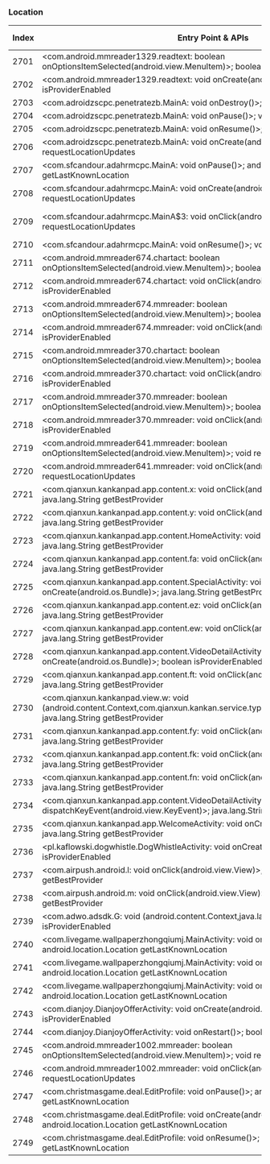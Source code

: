 ### Location
| Index | Entry Point & APIs | Screen shot | Resource id | Label |
| ------------- | ------------- | ------------- |-------------|-------------|
| 2701 | <com.android.mmreader1329.readtext: boolean onOptionsItemSelected(android.view.MenuItem)>; boolean isProviderEnabled | ![](D:\COSMOS\output\py\Drebin\VirusShare_Android_20130506\VirusShare_900952138b9ae984d1f499c37781ee09\com.android.mmreader1329.readtext.png) |  | |
| 2702 | <com.android.mmreader1329.readtext: void onCreate(android.os.Bundle)>; boolean isProviderEnabled | ![](D:\COSMOS\output\py\Drebin\VirusShare_Android_20130506\VirusShare_900952138b9ae984d1f499c37781ee09\com.android.mmreader1329.readtext.png) |  | |
| 2703 | <com.adroidzscpc.penetratezb.MainA: void onDestroy()>; void requestLocationUpdates | ![](D:\COSMOS\output\py\Drebin\VirusShare_Android_20130506\VirusShare_903cabc0709667598554e9d37d163f90\com.adroidzscpc.penetratezb.MainA.png) |  | |
| 2704 | <com.adroidzscpc.penetratezb.MainA: void onPause()>; void requestLocationUpdates | ![](D:\COSMOS\output\py\Drebin\VirusShare_Android_20130506\VirusShare_903cabc0709667598554e9d37d163f90\com.adroidzscpc.penetratezb.MainA.png) |  | |
| 2705 | <com.adroidzscpc.penetratezb.MainA: void onResume()>; void requestLocationUpdates | ![](D:\COSMOS\output\py\Drebin\VirusShare_Android_20130506\VirusShare_903cabc0709667598554e9d37d163f90\com.adroidzscpc.penetratezb.MainA.png) |  | |
| 2706 | <com.adroidzscpc.penetratezb.MainA: void onCreate(android.os.Bundle)>; void requestLocationUpdates | ![](D:\COSMOS\output\py\Drebin\VirusShare_Android_20130506\VirusShare_903cabc0709667598554e9d37d163f90\com.adroidzscpc.penetratezb.MainA.png) |  | |
| 2707 | <com.sfcandour.adahrmcpc.MainA: void onPause()>; android.location.Location getLastKnownLocation | ![](D:\COSMOS\output\py\Drebin\VirusShare_Android_20130506\VirusShare_90908683130b23c2813f8eb63d55fa76\com.sfcandour.adahrmcpc.MainA.png) |  | |
| 2708 | <com.sfcandour.adahrmcpc.MainA: void onCreate(android.os.Bundle)>; void requestLocationUpdates | ![](D:\COSMOS\output\py\Drebin\VirusShare_Android_20130506\VirusShare_90908683130b23c2813f8eb63d55fa76\com.sfcandour.adahrmcpc.MainA.png) |  | |
| 2709 | <com.sfcandour.adahrmcpc.MainA$3: void onClick(android.view.View)>; void requestLocationUpdates | ![](D:\COSMOS\output\py\Drebin\VirusShare_Android_20130506\VirusShare_90908683130b23c2813f8eb63d55fa76\com.sfcandour.adahrmcpc.MainA.png) | {'2131230766': <sensitive_component.SensitiveComponent.SensitiveView object at 0x000001D8DF6BC0B8>} | |
| 2710 | <com.sfcandour.adahrmcpc.MainA: void onResume()>; void requestLocationUpdates | ![](D:\COSMOS\output\py\Drebin\VirusShare_Android_20130506\VirusShare_90908683130b23c2813f8eb63d55fa76\com.sfcandour.adahrmcpc.MainA.png) |  | |
| 2711 | <com.android.mmreader674.chartact: boolean onOptionsItemSelected(android.view.MenuItem)>; boolean isProviderEnabled | ![](D:\COSMOS\output\py\Drebin\VirusShare_Android_20130506\VirusShare_9094c63b6859615c5440e6d728ae7570\com.android.mmreader674.chartact.png) |  | |
| 2712 | <com.android.mmreader674.chartact: void onClick(android.view.View)>; boolean isProviderEnabled | ![](D:\COSMOS\output\py\Drebin\VirusShare_Android_20130506\VirusShare_9094c63b6859615c5440e6d728ae7570\com.android.mmreader674.chartact.png) |  | |
| 2713 | <com.android.mmreader674.mmreader: boolean onOptionsItemSelected(android.view.MenuItem)>; boolean isProviderEnabled | ![](D:\COSMOS\output\py\Drebin\VirusShare_Android_20130506\VirusShare_9094c63b6859615c5440e6d728ae7570\com.android.mmreader674.mmreader.png) |  | |
| 2714 | <com.android.mmreader674.mmreader: void onClick(android.view.View)>; boolean isProviderEnabled | ![](D:\COSMOS\output\py\Drebin\VirusShare_Android_20130506\VirusShare_9094c63b6859615c5440e6d728ae7570\com.android.mmreader674.mmreader.png) |  | |
| 2715 | <com.android.mmreader370.chartact: boolean onOptionsItemSelected(android.view.MenuItem)>; boolean isProviderEnabled | ![](D:\COSMOS\output\py\Drebin\VirusShare_Android_20130506\VirusShare_90a0713f42bc487a898ab3d4bd4fe505\com.android.mmreader370.chartact.png) |  | |
| 2716 | <com.android.mmreader370.chartact: void onClick(android.view.View)>; boolean isProviderEnabled | ![](D:\COSMOS\output\py\Drebin\VirusShare_Android_20130506\VirusShare_90a0713f42bc487a898ab3d4bd4fe505\com.android.mmreader370.chartact.png) |  | |
| 2717 | <com.android.mmreader370.mmreader: boolean onOptionsItemSelected(android.view.MenuItem)>; boolean isProviderEnabled | ![](D:\COSMOS\output\py\Drebin\VirusShare_Android_20130506\VirusShare_90a0713f42bc487a898ab3d4bd4fe505\com.android.mmreader370.mmreader.png) |  | |
| 2718 | <com.android.mmreader370.mmreader: void onClick(android.view.View)>; boolean isProviderEnabled | ![](D:\COSMOS\output\py\Drebin\VirusShare_Android_20130506\VirusShare_90a0713f42bc487a898ab3d4bd4fe505\com.android.mmreader370.mmreader.png) |  | |
| 2719 | <com.android.mmreader641.mmreader: boolean onOptionsItemSelected(android.view.MenuItem)>; void requestLocationUpdates | ![](D:\COSMOS\output\py\Drebin\VirusShare_Android_20130506\VirusShare_90c8b6bbf12d663dcbd72879e4d43424\com.android.mmreader641.mmreader.png) |  | |
| 2720 | <com.android.mmreader641.mmreader: void onClick(android.view.View)>; void requestLocationUpdates | ![](D:\COSMOS\output\py\Drebin\VirusShare_Android_20130506\VirusShare_90c8b6bbf12d663dcbd72879e4d43424\com.android.mmreader641.mmreader.png) |  | |
| 2721 | <com.qianxun.kankanpad.app.content.x: void onClick(android.view.View)>; java.lang.String getBestProvider | ![](D:\COSMOS\output\py\Drebin\VirusShare_Android_20130506\VirusShare_912e8101bb2df2d44c26d15cbec614a5\com.qianxun.kankanpad.app.content.HomeActivity.png) |  | |
| 2722 | <com.qianxun.kankanpad.app.content.y: void onClick(android.view.View)>; java.lang.String getBestProvider | ![](D:\COSMOS\output\py\Drebin\VirusShare_Android_20130506\VirusShare_912e8101bb2df2d44c26d15cbec614a5\com.qianxun.kankanpad.app.content.HomeActivity.png) |  | |
| 2723 | <com.qianxun.kankanpad.app.content.HomeActivity: void onCreate(android.os.Bundle)>; java.lang.String getBestProvider | ![](D:\COSMOS\output\py\Drebin\VirusShare_Android_20130506\VirusShare_912e8101bb2df2d44c26d15cbec614a5\com.qianxun.kankanpad.app.content.HomeActivity.png) |  | |
| 2724 | <com.qianxun.kankanpad.app.content.fa: void onClick(android.view.View)>; java.lang.String getBestProvider | ![](D:\COSMOS\output\py\Drebin\VirusShare_Android_20130506\VirusShare_912e8101bb2df2d44c26d15cbec614a5\com.qianxun.kankanpad.app.content.SpecialActivity.png) |  | |
| 2725 | <com.qianxun.kankanpad.app.content.SpecialActivity: void onCreate(android.os.Bundle)>; java.lang.String getBestProvider | ![](D:\COSMOS\output\py\Drebin\VirusShare_Android_20130506\VirusShare_912e8101bb2df2d44c26d15cbec614a5\com.qianxun.kankanpad.app.content.SpecialActivity.png) |  | |
| 2726 | <com.qianxun.kankanpad.app.content.ez: void onClick(android.view.View)>; java.lang.String getBestProvider | ![](D:\COSMOS\output\py\Drebin\VirusShare_Android_20130506\VirusShare_912e8101bb2df2d44c26d15cbec614a5\com.qianxun.kankanpad.app.content.SpecialActivity.png) |  | |
| 2727 | <com.qianxun.kankanpad.app.content.ew: void onClick(android.view.View)>; java.lang.String getBestProvider | ![](D:\COSMOS\output\py\Drebin\VirusShare_Android_20130506\VirusShare_912e8101bb2df2d44c26d15cbec614a5\com.qianxun.kankanpad.app.content.SpecialActivity.png) |  | |
| 2728 | <com.qianxun.kankanpad.app.content.VideoDetailActivity: void onCreate(android.os.Bundle)>; boolean isProviderEnabled | ![](D:\COSMOS\output\py\Drebin\VirusShare_Android_20130506\VirusShare_912e8101bb2df2d44c26d15cbec614a5\com.qianxun.kankanpad.app.content.VideoDetailActivity.png) |  | |
| 2729 | <com.qianxun.kankanpad.app.content.ft: void onClick(android.view.View)>; java.lang.String getBestProvider | ![](D:\COSMOS\output\py\Drebin\VirusShare_Android_20130506\VirusShare_912e8101bb2df2d44c26d15cbec614a5\com.qianxun.kankanpad.app.content.VideoDetailActivity.png) |  | |
| 2730 | <com.qianxun.kankanpad.view.w: void <init>(android.content.Context,com.qianxun.kankan.service.types.VideoInfo$Episode[],int,int)>; java.lang.String getBestProvider | ![](D:\COSMOS\output\py\Drebin\VirusShare_Android_20130506\VirusShare_912e8101bb2df2d44c26d15cbec614a5\com.qianxun.kankanpad.app.content.VideoDetailActivity.png) |  | |
| 2731 | <com.qianxun.kankanpad.app.content.fy: void onClick(android.view.View)>; java.lang.String getBestProvider | ![](D:\COSMOS\output\py\Drebin\VirusShare_Android_20130506\VirusShare_912e8101bb2df2d44c26d15cbec614a5\com.qianxun.kankanpad.app.content.VideoDetailActivity.png) |  | |
| 2732 | <com.qianxun.kankanpad.app.content.fk: void onClick(android.view.View)>; java.lang.String getBestProvider | ![](D:\COSMOS\output\py\Drebin\VirusShare_Android_20130506\VirusShare_912e8101bb2df2d44c26d15cbec614a5\com.qianxun.kankanpad.app.content.VideoDetailActivity.png) |  | |
| 2733 | <com.qianxun.kankanpad.app.content.fn: void onClick(android.view.View)>; java.lang.String getBestProvider | ![](D:\COSMOS\output\py\Drebin\VirusShare_Android_20130506\VirusShare_912e8101bb2df2d44c26d15cbec614a5\com.qianxun.kankanpad.app.content.VideoDetailActivity.png) |  | |
| 2734 | <com.qianxun.kankanpad.app.content.VideoDetailActivity: boolean dispatchKeyEvent(android.view.KeyEvent)>; java.lang.String getBestProvider | ![](D:\COSMOS\output\py\Drebin\VirusShare_Android_20130506\VirusShare_912e8101bb2df2d44c26d15cbec614a5\com.qianxun.kankanpad.app.content.VideoDetailActivity.png) |  | |
| 2735 | <com.qianxun.kankanpad.app.WelcomeActivity: void onCreate(android.os.Bundle)>; java.lang.String getBestProvider | ![](D:\COSMOS\output\py\Drebin\VirusShare_Android_20130506\VirusShare_912e8101bb2df2d44c26d15cbec614a5\com.qianxun.kankanpad.app.WelcomeActivity.png) |  | |
| 2736 | <pl.kaflowski.dogwhistle.DogWhistleActivity: void onCreate(android.os.Bundle)>; boolean isProviderEnabled | ![](D:\COSMOS\output\py\Drebin\VirusShare_Android_20130506\VirusShare_9232049eb7072b5b610a328673bedb01\pl.kaflowski.dogwhistle.DogWhistleActivity.png) |  | |
| 2737 | <com.airpush.android.l: void onClick(android.view.View)>; java.lang.String getBestProvider | ![](D:\COSMOS\output\py\Drebin\VirusShare_Android_20130506\VirusShare_92af73074e987312ec9eb7b9658d82b1\com.airpush.android.PushAds.png) |  | |
| 2738 | <com.airpush.android.m: void onClick(android.view.View)>; java.lang.String getBestProvider | ![](D:\COSMOS\output\py\Drebin\VirusShare_Android_20130506\VirusShare_92af73074e987312ec9eb7b9658d82b1\com.airpush.android.PushAds.png) |  | |
| 2739 | <com.adwo.adsdk.G: void <init>(android.content.Context,java.lang.String)>; boolean isProviderEnabled | ![](D:\COSMOS\output\py\Drebin\VirusShare_Android_20130506\VirusShare_92dc2645029ee6e13b3f28adc8c64655\com.adwo.adsdk.AdwoSplashAdActivity.png) |  | |
| 2740 | <com.livegame.wallpaperzhongqiumj.MainActivity: void onCreate(android.os.Bundle)>; android.location.Location getLastKnownLocation | ![](D:\COSMOS\output\py\Drebin\VirusShare_Android_20130506\VirusShare_92dc2645029ee6e13b3f28adc8c64655\com.livegame.wallpaperzhongqiumj.MainActivity.png) |  | |
| 2741 | <com.livegame.wallpaperzhongqiumj.MainActivity: void onResume()>; android.location.Location getLastKnownLocation | ![](D:\COSMOS\output\py\Drebin\VirusShare_Android_20130506\VirusShare_92dc2645029ee6e13b3f28adc8c64655\com.livegame.wallpaperzhongqiumj.MainActivity.png) |  | |
| 2742 | <com.livegame.wallpaperzhongqiumj.MainActivity: void onPause()>; android.location.Location getLastKnownLocation | ![](D:\COSMOS\output\py\Drebin\VirusShare_Android_20130506\VirusShare_92dc2645029ee6e13b3f28adc8c64655\com.livegame.wallpaperzhongqiumj.MainActivity.png) |  | |
| 2743 | <com.dianjoy.DianjoyOfferActivity: void onCreate(android.os.Bundle)>; boolean isProviderEnabled | ![](D:\COSMOS\output\py\Drebin\VirusShare_Android_20130506\VirusShare_92e27d318034c7fa904487bd780f3412\com.dianjoy.DianjoyOfferActivity.png) |  | |
| 2744 | <com.dianjoy.DianjoyOfferActivity: void onRestart()>; boolean isProviderEnabled | ![](D:\COSMOS\output\py\Drebin\VirusShare_Android_20130506\VirusShare_92e27d318034c7fa904487bd780f3412\com.dianjoy.DianjoyOfferActivity.png) |  | |
| 2745 | <com.android.mmreader1002.mmreader: boolean onOptionsItemSelected(android.view.MenuItem)>; void requestLocationUpdates | ![](D:\COSMOS\output\py\Drebin\VirusShare_Android_20130506\VirusShare_93482216b30c6573e28e46016b1334c4\com.android.mmreader1002.mmreader.png) |  | |
| 2746 | <com.android.mmreader1002.mmreader: void onClick(android.view.View)>; void requestLocationUpdates | ![](D:\COSMOS\output\py\Drebin\VirusShare_Android_20130506\VirusShare_93482216b30c6573e28e46016b1334c4\com.android.mmreader1002.mmreader.png) |  | |
| 2747 | <com.christmasgame.deal.EditProfile: void onPause()>; android.location.Location getLastKnownLocation | ![](D:\COSMOS\output\py\Drebin\VirusShare_Android_20130506\VirusShare_c801395b80b0720f70d9f876d6caeb63\com.christmasgame.deal.EditProfile.png) |  | |
| 2748 | <com.christmasgame.deal.EditProfile: void onCreate(android.os.Bundle)>; android.location.Location getLastKnownLocation | ![](D:\COSMOS\output\py\Drebin\VirusShare_Android_20130506\VirusShare_c801395b80b0720f70d9f876d6caeb63\com.christmasgame.deal.EditProfile.png) |  | |
| 2749 | <com.christmasgame.deal.EditProfile: void onResume()>; android.location.Location getLastKnownLocation | ![](D:\COSMOS\output\py\Drebin\VirusShare_Android_20130506\VirusShare_c801395b80b0720f70d9f876d6caeb63\com.christmasgame.deal.EditProfile.png) |  | |
